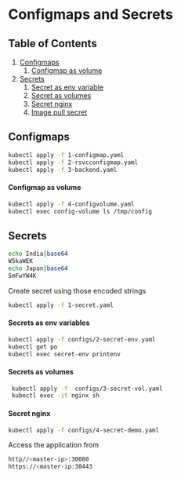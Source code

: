 # Configmaps and Secrets
## Table of Contents
1. [Configmaps](#Configmaps)
	1. [Configmap as volume](#Configmap-as-volume)
2. [Secrets](#secrets)
	1. [Secret as env variable](#secret-as-env-variable)
	2. [Secret as volumes](#secret-as-volumes)
	3. [Secret nginx](#secret-nginx)
	4. [Image pull secret]($image-pull-secret)

## Configmaps


```bash
kubectl apply -f 1-configmap.yaml
kubectl apply -f 2-rsvcconfigmap.yaml
kubectl apply -f 3-backend.yaml
```
#### Configmap as volume

```bash
kubectl apply -f 4-configvolume.yaml
kubectl exec config-volume ls /tmp/config
```

## Secrets

```bash
echo India|base64
W5kaWEK
echo Japan|base64
SmFwYW4K

```
Create secret using those encoded strings
```bash
kubectl apply -f 1-secret.yaml
```

#### Secrets as env variables

```bash
kubectl apply -f configs/2-secret-env.yaml
kubectl get po
kubectl exec secret-env printenv
```


#### Secrets as volumes 

```bash
 kubectl apply -f  configs/3-secret-vol.yaml
 kubectl exec -it nginx sh
```

#### Secret nginx

```bash
kubectl apply -f configs/4-secret-demo.yaml 
```

Access the application from 

```bash
http//<master-ip>:30080
https://<master-ip:30443
```

